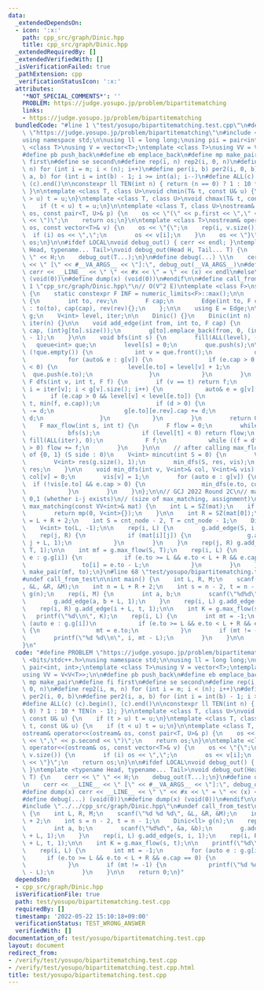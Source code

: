 ```yaml
---
data:
  _extendedDependsOn:
  - icon: ':x:'
    path: cpp_src/graph/Dinic.hpp
    title: cpp_src/graph/Dinic.hpp
  _extendedRequiredBy: []
  _extendedVerifiedWith: []
  _isVerificationFailed: true
  _pathExtension: cpp
  _verificationStatusIcon: ':x:'
  attributes:
    '*NOT_SPECIAL_COMMENTS*': ''
    PROBLEM: https://judge.yosupo.jp/problem/bipartitematching
    links:
    - https://judge.yosupo.jp/problem/bipartitematching
  bundledCode: "#line 1 \"test/yosupo/bipartitematching.test.cpp\"\n#define PROBLEM\
    \ \"https://judge.yosupo.jp/problem/bipartitematching\"\n#include <bits/stdc++.h>\n\
    using namespace std;\n\nusing ll = long long;\nusing pii = pair<int, int>;\ntemplate\
    \ <class T>\nusing V = vector<T>;\ntemplate <class T>\nusing VV = V<V<T>>;\n\n\
    #define pb push_back\n#define eb emplace_back\n#define mp make_pair\n#define fi\
    \ first\n#define se second\n#define rep(i, n) rep2(i, 0, n)\n#define rep2(i, m,\
    \ n) for (int i = m; i < (n); i++)\n#define per(i, b) per2(i, 0, b)\n#define per2(i,\
    \ a, b) for (int i = int(b) - 1; i >= int(a); i--)\n#define ALL(c) (c).begin(),\
    \ (c).end()\n\nconstexpr ll TEN(int n) { return (n == 0) ? 1 : 10 * TEN(n - 1);\
    \ }\n\ntemplate <class T, class U>\nvoid chmin(T& t, const U& u) {\n    if (t\
    \ > u) t = u;\n}\ntemplate <class T, class U>\nvoid chmax(T& t, const U& u) {\n\
    \    if (t < u) t = u;\n}\n\ntemplate <class T, class U>\nostream& operator<<(ostream&\
    \ os, const pair<T, U>& p) {\n    os << \"(\" << p.first << \",\" << p.second\
    \ << \")\";\n    return os;\n}\n\ntemplate <class T>\nostream& operator<<(ostream&\
    \ os, const vector<T>& v) {\n    os << \"{\";\n    rep(i, v.size()) {\n      \
    \  if (i) os << \",\";\n        os << v[i];\n    }\n    os << \"}\";\n    return\
    \ os;\n}\n\n#ifdef LOCAL\nvoid debug_out() { cerr << endl; }\ntemplate <typename\
    \ Head, typename... Tail>\nvoid debug_out(Head H, Tail... T) {\n    cerr << \"\
    \ \" << H;\n    debug_out(T...);\n}\n#define debug(...) \\\n    cerr << __LINE__\
    \ << \" [\" << #__VA_ARGS__ << \"]:\", debug_out(__VA_ARGS__)\n#define dump(x)\
    \ cerr << __LINE__ << \" \" << #x << \" = \" << (x) << endl\n#else\n#define debug(...)\
    \ (void(0))\n#define dump(x) (void(0))\n#endif\n\n#define call_from_test\n#line\
    \ 1 \"cpp_src/graph/Dinic.hpp\"\n// O(V^2 E)\ntemplate <class F>\nstruct Dinic\
    \ {\n    static constexpr F INF = numeric_limits<F>::max();\n\n    struct Edge\
    \ {\n        int to, rev;\n        F cap;\n        Edge(int to, F cap, int rev)\
    \ : to(to), cap(cap), rev(rev){};\n    };\n\n    using E = Edge;\n\n    VV<E>\
    \ g;\n    V<int> level, iter;\n\n    Dinic() {}\n    Dinic(int n) : g(n), level(n),\
    \ iter(n) {}\n\n    void add_edge(int from, int to, F cap) {\n        g[from].emplace_back(to,\
    \ cap, (int)g[to].size());\n        g[to].emplace_back(from, 0, (int)g[from].size()\
    \ - 1);\n    }\n\n    void bfs(int s) {\n        fill(ALL(level), -1);\n     \
    \   queue<int> que;\n        level[s] = 0;\n        que.push(s);\n\n        while\
    \ (!que.empty()) {\n            int v = que.front();\n            que.pop();\n\
    \            for (auto& e : g[v]) {\n                if (e.cap > 0 && level[e.to]\
    \ < 0) {\n                    level[e.to] = level[v] + 1;\n                  \
    \  que.push(e.to);\n                }\n            }\n        }\n    }\n\n   \
    \ F dfs(int v, int t, F f) {\n        if (v == t) return f;\n        for (int&\
    \ i = iter[v]; i < g[v].size(); i++) {\n            auto& e = g[v][i];\n     \
    \       if (e.cap > 0 && level[v] < level[e.to]) {\n                F d = dfs(e.to,\
    \ t, min(f, e.cap));\n                if (d > 0) {\n                    e.cap\
    \ -= d;\n                    g[e.to][e.rev].cap += d;\n                    return\
    \ d;\n                }\n            }\n        }\n        return 0;\n    }\n\n\
    \    F max_flow(int s, int t) {\n        F flow = 0;\n        while (true) {\n\
    \            bfs(s);\n            if (level[t] < 0) return flow;\n           \
    \ fill(ALL(iter), 0);\n            F f;\n            while ((f = dfs(s, t, INF))\
    \ > 0) flow += f;\n        }\n    }\n\n    // after calling max_flow\n    // vector\
    \ of {0, 1} (S side : 0)\n    V<int> mincut(int S = 0) {\n        V<int> vis(g.size());\n\
    \        V<int> res(g.size(), 1);\n        min_dfs(S, res, vis);\n        return\
    \ res;\n    }\n\n    void min_dfs(int v, V<int>& col, V<int>& vis) {\n       \
    \ col[v] = 0;\n        vis[v] = 1;\n        for (auto e : g[v]) {\n          \
    \  if (!vis[e.to] && e.cap > 0) {\n                min_dfs(e.to, col, vis);\n\
    \            }\n        }\n    }\n};\n\n// GCJ 2022 Round 2C\n// mat[i][j] :=\
    \ 0,1 (whether i-j exists)\n// (size of max_matching, assignment)\npair<int, V<int>>\
    \ max_matching(const VV<int>& mat) {\n    int L = SZ(mat);\n    if (L == 0) {\n\
    \        return mp(0, V<int>{});\n    }\n\n    int R = SZ(mat[0]);\n    int cnt_node\
    \ = L + R + 2;\n    int S = cnt_node - 2, T = cnt_node - 1;\n    Dinic<int> g(cnt_node);\n\
    \    V<int> to(L, -1);\n\n    rep(i, L) {\n        g.add_edge(S, i, 1);\n    \
    \    rep(j, R) {\n            if (mat[i][j]) {\n                g.add_edge(i,\
    \ j + L, 1);\n            }\n        }\n    }\n    rep(j, R) g.add_edge(j + L,\
    \ T, 1);\n\n    int mf = g.max_flow(S, T);\n    rep(i, L) {\n        for (auto\
    \ e : g.g[i]) {\n            if (e.to >= L && e.to < L + R && e.cap == 0) {\n\
    \                to[i] = e.to - L;\n            }\n        }\n    }\n    return\
    \ make_pair(mf, to);\n}\n#line 68 \"test/yosupo/bipartitematching.test.cpp\"\n\
    #undef call_from_test\n\nint main() {\n    int L, R, M;\n    scanf(\"%d %d %d\"\
    , &L, &R, &M);\n    int n = L + R + 2;\n    int s = n - 2, t = n - 1;\n    Dinic<ll>\
    \ g(n);\n    rep(i, M) {\n        int a, b;\n        scanf(\"%d%d\", &a, &b);\n\
    \        g.add_edge(a, b + L, 1);\n    }\n    rep(i, L) g.add_edge(s, i, 1);\n\
    \    rep(i, R) g.add_edge(i + L, t, 1);\n\n    int K = g.max_flow(s, t);\n\n \
    \   printf(\"%d\\n\", K);\n    rep(i, L) {\n        int mt = -1;\n        for\
    \ (auto e : g.g[i])\n            if (e.to >= L && e.to < L + R && e.cap == 0)\
    \ {\n                mt = e.to;\n            }\n        if (mt != -1) {\n    \
    \        printf(\"%d %d\\n\", i, mt - L);\n        }\n    }\n\n    return 0;\n\
    }\n"
  code: "#define PROBLEM \"https://judge.yosupo.jp/problem/bipartitematching\"\n#include\
    \ <bits/stdc++.h>\nusing namespace std;\n\nusing ll = long long;\nusing pii =\
    \ pair<int, int>;\ntemplate <class T>\nusing V = vector<T>;\ntemplate <class T>\n\
    using VV = V<V<T>>;\n\n#define pb push_back\n#define eb emplace_back\n#define\
    \ mp make_pair\n#define fi first\n#define se second\n#define rep(i, n) rep2(i,\
    \ 0, n)\n#define rep2(i, m, n) for (int i = m; i < (n); i++)\n#define per(i, b)\
    \ per2(i, 0, b)\n#define per2(i, a, b) for (int i = int(b) - 1; i >= int(a); i--)\n\
    #define ALL(c) (c).begin(), (c).end()\n\nconstexpr ll TEN(int n) { return (n ==\
    \ 0) ? 1 : 10 * TEN(n - 1); }\n\ntemplate <class T, class U>\nvoid chmin(T& t,\
    \ const U& u) {\n    if (t > u) t = u;\n}\ntemplate <class T, class U>\nvoid chmax(T&\
    \ t, const U& u) {\n    if (t < u) t = u;\n}\n\ntemplate <class T, class U>\n\
    ostream& operator<<(ostream& os, const pair<T, U>& p) {\n    os << \"(\" << p.first\
    \ << \",\" << p.second << \")\";\n    return os;\n}\n\ntemplate <class T>\nostream&\
    \ operator<<(ostream& os, const vector<T>& v) {\n    os << \"{\";\n    rep(i,\
    \ v.size()) {\n        if (i) os << \",\";\n        os << v[i];\n    }\n    os\
    \ << \"}\";\n    return os;\n}\n\n#ifdef LOCAL\nvoid debug_out() { cerr << endl;\
    \ }\ntemplate <typename Head, typename... Tail>\nvoid debug_out(Head H, Tail...\
    \ T) {\n    cerr << \" \" << H;\n    debug_out(T...);\n}\n#define debug(...) \\\
    \n    cerr << __LINE__ << \" [\" << #__VA_ARGS__ << \"]:\", debug_out(__VA_ARGS__)\n\
    #define dump(x) cerr << __LINE__ << \" \" << #x << \" = \" << (x) << endl\n#else\n\
    #define debug(...) (void(0))\n#define dump(x) (void(0))\n#endif\n\n#define call_from_test\n\
    #include \"../../cpp_src/graph/Dinic.hpp\"\n#undef call_from_test\n\nint main()\
    \ {\n    int L, R, M;\n    scanf(\"%d %d %d\", &L, &R, &M);\n    int n = L + R\
    \ + 2;\n    int s = n - 2, t = n - 1;\n    Dinic<ll> g(n);\n    rep(i, M) {\n\
    \        int a, b;\n        scanf(\"%d%d\", &a, &b);\n        g.add_edge(a, b\
    \ + L, 1);\n    }\n    rep(i, L) g.add_edge(s, i, 1);\n    rep(i, R) g.add_edge(i\
    \ + L, t, 1);\n\n    int K = g.max_flow(s, t);\n\n    printf(\"%d\\n\", K);\n\
    \    rep(i, L) {\n        int mt = -1;\n        for (auto e : g.g[i])\n      \
    \      if (e.to >= L && e.to < L + R && e.cap == 0) {\n                mt = e.to;\n\
    \            }\n        if (mt != -1) {\n            printf(\"%d %d\\n\", i, mt\
    \ - L);\n        }\n    }\n\n    return 0;\n}"
  dependsOn:
  - cpp_src/graph/Dinic.hpp
  isVerificationFile: true
  path: test/yosupo/bipartitematching.test.cpp
  requiredBy: []
  timestamp: '2022-05-22 15:10:18+09:00'
  verificationStatus: TEST_WRONG_ANSWER
  verifiedWith: []
documentation_of: test/yosupo/bipartitematching.test.cpp
layout: document
redirect_from:
- /verify/test/yosupo/bipartitematching.test.cpp
- /verify/test/yosupo/bipartitematching.test.cpp.html
title: test/yosupo/bipartitematching.test.cpp
---
```

